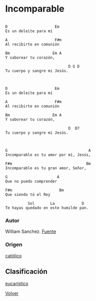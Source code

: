 
# Incomparable
```

D                     Em
Es un deleite para mí

A                     F#m
Al recibirte en comunión

Bm                   Em A
Y saborear tu corazón,

                            D G D
Tu cuerpo y sangre mi Jesús.



D                     Em
Es un deleite para mí

A                     F#m
Al recibirte en comunión

Bm                   Em A
Y saborear tu corazón,

                            D  D7
Tu cuerpo y sangre mi Jesús.



G                                    A
Incomparable es tu amor por mí, Jesús,

F#m                                 Bm
Incomparable es tu gran amor, Señor,

G                      A
Que no puedo comprender

F#m                     Bm
Que siendo tú el Rey

          Sol       La            D
Te hayas quedado en este humilde pan.
```

### Autor
William Sanchez.
[Fuente](https://www.ministeriodemusica.net/2017/07/incomparable-canto-de-comunion.html])

### Origen
[católico](https://github.com/renovacion-sjb/musica/search?q=cat%C3%B3lico&unscoped_q=cat%C3%B3lico)

## Clasificación
[eucarístico](https://github.com/renovacion-sjb/musica/search?q=eucar%C3%ADstico&unscoped_q=eucar%C3%ADstico)

[Volver](https://github.com/renovacion-sjb/musica/blob/master/index.md)
